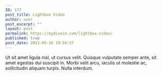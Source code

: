 ```yaml
---
ID: 177
post_title: Lightbox Video
author: user
post_excerpt: ""
layout: post
permalink: https://mydivein.com/lightbox-video/
published: true
post_date: 2013-05-16 19:50:37
---
```

 Ut sit amet ligula nisl, ut cursus velit. Quisque vulputate semper ante, sit amet egestas dui suscipit in. Morbi velit arcu, iaculis ut molestie ac, sollicitudin aliquam turpis. Nulla interdum.